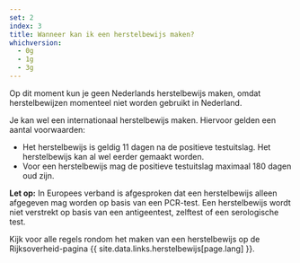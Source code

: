```yaml
---
set: 2
index: 3
title: Wanneer kan ik een herstelbewijs maken?
whichversion:
  - 0g
  - 1g
  - 3g
---
```

Op dit moment kun je geen Nederlands herstelbewijs maken, omdat herstelbewijzen momenteel niet worden gebruikt in Nederland.

Je kan wel een internationaal herstelbewijs maken. Hiervoor gelden een aantal voorwaarden:

- Het herstelbewijs is geldig 11 dagen na de positieve testuitslag. Het herstelbewijs kan al wel eerder gemaakt worden.
- Voor een herstelbewijs mag de positieve testuitslag maximaal 180 dagen oud zijn.

**Let op:** In Europees verband is afgesproken dat een herstelbewijs alleen afgegeven mag worden op basis van een PCR-test. Een herstelbewijs wordt niet verstrekt op basis van een antigeentest, zelftest of een serologische test.

Kijk voor alle regels rondom het maken van een herstelbewijs op de Rijksoverheid-pagina {{ site.data.links.herstelbewijs[page.lang] }}.
